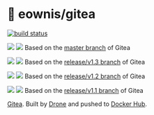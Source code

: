 # 🐳 eownis/gitea

[![build status](https://drone.titouan.co/api/badges/eownis/docker-gitea/status.svg)](https://drone.titouan.co/eownis/docker-gitea)

[![](https://images.microbadger.com/badges/version/eownis/gitea.svg)](https://microbadger.com/images/eownis/gitea "Get your own version badge on microbadger.com") [![](https://images.microbadger.com/badges/image/eownis/gitea.svg)](https://microbadger.com/images/eownis/gitea "Get your own image badge on microbadger.com") Based on the [master branch](https://github.com/go-gitea/gitea/tree/master) of Gitea

[![](https://images.microbadger.com/badges/version/eownis/gitea:v1.3.svg)](https://microbadger.com/images/eownis/gitea:v1.3 "Get your own version badge on microbadger.com") [![](https://images.microbadger.com/badges/image/eownis/gitea:v1.3.svg)](https://microbadger.com/images/eownis/gitea:v1.3 "Get your own image badge on microbadger.com") Based on the [release/v1.3 branch](https://github.com/go-gitea/gitea/tree/release/v1.3) of Gitea

[![](https://images.microbadger.com/badges/version/eownis/gitea:v1.2.svg)](https://microbadger.com/images/eownis/gitea:v1.2 "Get your own version badge on microbadger.com") [![](https://images.microbadger.com/badges/image/eownis/gitea:v1.2.svg)](https://microbadger.com/images/eownis/gitea:v1.2 "Get your own image badge on microbadger.com") Based on the [release/v1.2 branch](https://github.com/go-gitea/gitea/tree/release/v1.2) of Gitea

[![](https://images.microbadger.com/badges/version/eownis/gitea:v1.1.svg)](https://microbadger.com/images/eownis/gitea:v1.1 "Get your own version badge on microbadger.com") [![](https://images.microbadger.com/badges/image/eownis/gitea:v1.1.svg)](https://microbadger.com/images/eownis/gitea:v1.1 "Get your own image badge on microbadger.com") Based on the [release/v1.1 branch](https://github.com/go-gitea/gitea/tree/release/v1.1) of Gitea

[Gitea](https://gitea.io). Built by [Drone](https://drone.titouan.co/eownis/docker-gitea) and pushed to [Docker Hub](https://hub.docker.com/r/eownis/gitea/).

